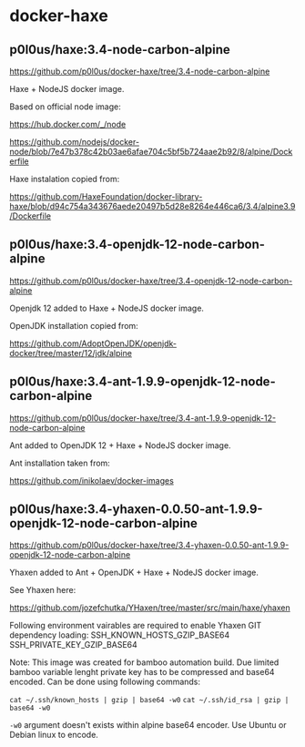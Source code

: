 # docker-haxe

## p0l0us/haxe:3.4-node-carbon-alpine
https://github.com/p0l0us/docker-haxe/tree/3.4-node-carbon-alpine

Haxe + NodeJS docker image.

Based on official node image:

https://hub.docker.com/_/node
    
https://github.com/nodejs/docker-node/blob/7e47b378c42b03ae6afae704c5bf5b724aae2b92/8/alpine/Dockerfile

Haxe instalation copied from:

https://github.com/HaxeFoundation/docker-library-haxe/blob/d94c754a343676aede20497b5d28e8264e446ca6/3.4/alpine3.9/Dockerfile

## p0l0us/haxe:3.4-openjdk-12-node-carbon-alpine
https://github.com/p0l0us/docker-haxe/tree/3.4-openjdk-12-node-carbon-alpine

Openjdk 12 added to Haxe + NodeJS docker image.

OpenJDK installation copied from:

https://github.com/AdoptOpenJDK/openjdk-docker/tree/master/12/jdk/alpine


## p0l0us/haxe:3.4-ant-1.9.9-openjdk-12-node-carbon-alpine
https://github.com/p0l0us/docker-haxe/tree/3.4-ant-1.9.9-openjdk-12-node-carbon-alpine

Ant added to OpenJDK 12 + Haxe + NodeJS docker image.

Ant installation taken from:

https://github.com/inikolaev/docker-images


## p0l0us/haxe:3.4-yhaxen-0.0.50-ant-1.9.9-openjdk-12-node-carbon-alpine
https://github.com/p0l0us/docker-haxe/tree/3.4-yhaxen-0.0.50-ant-1.9.9-openjdk-12-node-carbon-alpine

Yhaxen added to Ant + OpenJDK + Haxe + NodeJS docker image.
 
See Yhaxen here: 

https://github.com/jozefchutka/YHaxen/tree/master/src/main/haxe/yhaxen

Following environment vairables are required to enable Yhaxen GIT dependency loading:
    SSH_KNOWN_HOSTS_GZIP_BASE64
    SSH_PRIVATE_KEY_GZIP_BASE64
 
Note: This image was created for bamboo automation build. Due limited 
      bamboo variable lenght private key has to be compressed and 
      base64 encoded. Can be done using following commands:

`cat ~/.ssh/known_hosts | gzip | base64 -w0`
`cat ~/.ssh/id_rsa | gzip | base64 -w0`

`-w0` argument doesn't exists within alpine base64 encoder. Use Ubuntu or Debian linux to encode.
